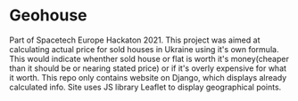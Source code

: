 # Geohouse
Part of Spacetech Europe Hackaton 2021. This project was aimed at calculating actual price for sold houses in Ukraine using it's own formula.
This would indicate whenther sold house or flat is worth it's money(cheaper than it should be or nearing stated price) or if it's overly expensive for what it worth.
This repo only contains website on Django, which displays already calculated info. Site uses JS library Leaflet to display geographical points.
